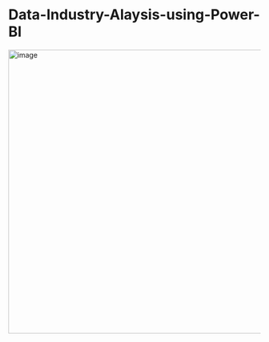 # Data-Industry-Alaysis-using-Power-BI
<img width="567" alt="image" src="https://github.com/10guptapallavi/Data-Industry-Alaysis-using-Power-BI/assets/157853035/c74f6609-4d9c-45d6-b96d-97edf1591c4a">

